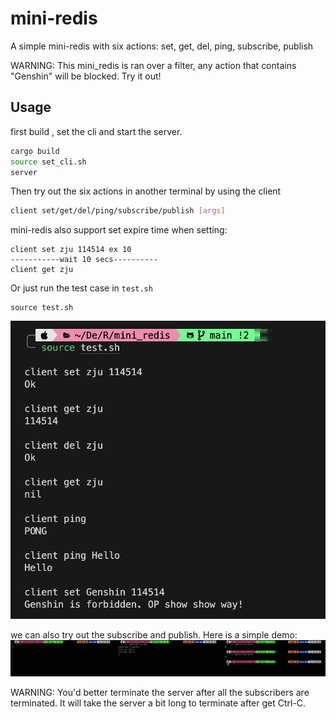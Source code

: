 # mini-redis

A simple mini-redis with six actions: set, get, del, ping, subscribe, publish

WARNING: This mini_redis is ran over a filter, any action that contains "Genshin" will be blocked. Try it out!

## Usage

first build , set the cli and start the server.

```bash
cargo build
source set_cli.sh
server
```

Then try out the six actions in another terminal by using the client

```bash
client set/get/del/ping/subscribe/publish [args]
```

mini-redis also support set expire time when setting:
```
client set zju 114514 ex 10
-----------wait 10 secs----------
client get zju
```

Or just run the test case in `test.sh`
```
source test.sh
```
![](images/README/2023-09-13-12-53-08.png#pic)

we can also try out the subscribe and publish. Here is a simple demo:
![](images/README/2023-09-12-21-14-18.png#pic)

WARNING: You'd better terminate the server after all the subscribers are terminated. It will take the server a bit long to terminate after get Ctrl-C.

